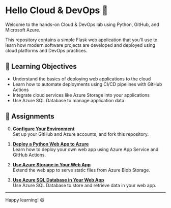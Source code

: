 # Hello Cloud & DevOps 🚀

Welcome to the hands-on Cloud & DevOps lab using Python, GitHub, and Microsoft Azure.

This repository contains a simple Flask web application that you'll use to learn how modern software projects are developed and deployed using cloud platforms and DevOps practices.

## 🎯 Learning Objectives
- Understand the basics of deploying web applications to the cloud
- Learn how to automate deployments using CI/CD pipelines with GitHub Actions
- Integrate cloud services like Azure Storage into your applications
- Use Azure SQL Database to manage application data

## 📘 Assignments

0. **[Configure Your Environment](assignment-0-configure-environment.md)**  
   Set up your GitHub and Azure accounts, and fork this repository.

1. **[Deploy a Python Web App to Azure](assignment-1-deploy-web-app.md)**  
   Learn how to deploy your own web app using Azure App Service and GitHub Actions.

2. **[Use Azure Storage in Your Web App](assignment-2-use-azure-storage.md)**  
   Extend the web app to serve static files from Azure Blob Storage.

3. **[Use Azure SQL Database in Your Web App](assignment-3-use-azure-sql-database.md)**  
   Use Azure SQL Database to store and retrieve data in your web app. 

---


Happy learning! 😄
